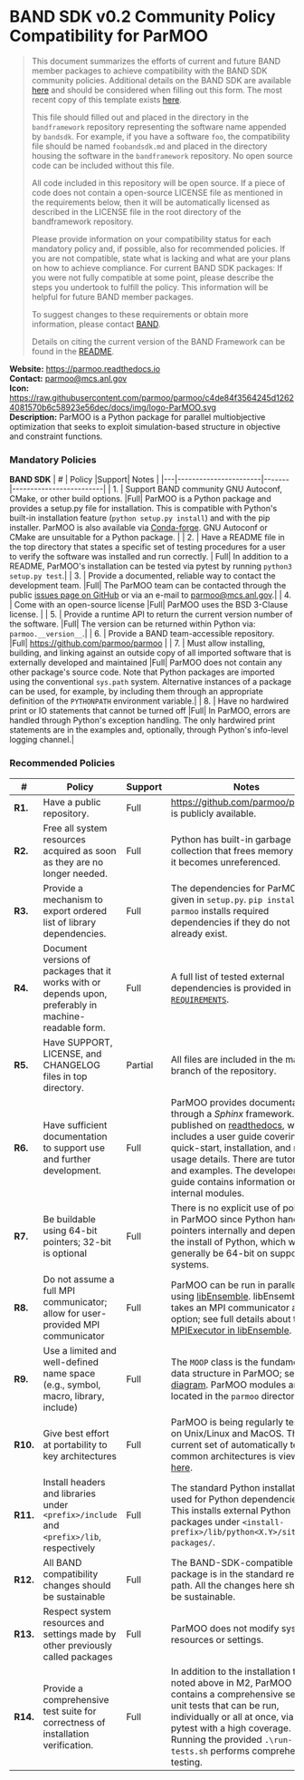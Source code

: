 # BAND SDK v0.2 Community Policy Compatibility for ParMOO


> This document summarizes the efforts of current and future BAND member packages to achieve compatibility with the BAND SDK community policies.  Additional details on the BAND SDK are available [here](/resources/sdkpolicies/bandsdk.md) and should be considered when filling out this form. The most recent copy of this template exists [here](/resources/sdkpolicies/template.md).
>
> This file should filled out and placed in the directory in the `bandframework` repository representing the software name appended by `bandsdk`.  For example, if you have a software `foo`, the compatibility file should be named `foobandsdk.md` and placed in the directory housing the software in the `bandframework` repository. No open source code can be included without this file.
>
> All code included in this repository will be open source.  If a piece of code does not contain a open-source LICENSE file as mentioned in the requirements below, then it will be automatically licensed as described in the LICENSE file in the root directory of the bandframework repository.
>
> Please provide information on your compatibility status for each mandatory policy and, if possible, also for recommended policies. If you are not compatible, state what is lacking and what are your plans on how to achieve compliance. For current BAND SDK packages: If you were not fully compatible at some point, please describe the steps you undertook to fulfill the policy. This information will be helpful for future BAND member packages.
>
> To suggest changes to these requirements or obtain more information, please contact [BAND](https://bandframework.github.io/team).
>
> Details on citing the current version of the BAND Framework can be found in the [README](https://github.com/bandframework/bandframework).

**Website:** https://parmoo.readthedocs.io \
**Contact:** parmoo@mcs.anl.gov \
**Icon:** https://raw.githubusercontent.com/parmoo/parmoo/c4de84f3564245d12624081570b6c58923e56dec/docs/img/logo-ParMOO.svg \
**Description:** ParMOO is a Python package for parallel multiobjective optimization that seeks to exploit simulation-based structure in objective and constraint functions.


### Mandatory Policies

**BAND SDK**
| # | Policy                 |Support| Notes                   |
|---|-----------------------|-------|-------------------------|
| 1. | Support BAND community GNU Autoconf, CMake, or other build options. |Full| ParMOO is a Python package and provides a setup.py file for installation. This is compatible with Python's built-in installation feature (``python setup.py install``) and with the pip installer. ParMOO is also available via [Conda-forge](https://anaconda.org/conda-forge/parmoo). GNU Autoconf or CMake are unsuitable for a Python package. |
| 2. | Have a README file in the top directory that states a specific set of testing procedures for a user to verify the software was installed and run correctly. | Full| In addition to a README, ParMOO's installation can be tested via pytest by running ``python3 setup.py test``.|
| 3. | Provide a documented, reliable way to contact the development team. |Full| The ParMOO team can be contacted through the public [issues page on GitHub](https://github.com/parmoo/parmoo/issues) or via an e-mail to [parmoo@mcs.anl.gov](parmoo@mcs.anl.gov).|
| 4. | Come with an open-source license |Full| ParMOO uses the BSD 3-Clause license. |
| 5. | Provide a runtime API to return the current version number of the software. |Full| The version can be returned within Python via: `parmoo.__version__`.|
| 6. | Provide a BAND team-accessible repository. |Full| https://github.com/parmoo/parmoo |
| 7. | Must allow installing, building, and linking against an outside copy of all imported software that is externally developed and maintained |Full| ParMOO does not contain any other package's source code. Note that Python packages are imported using the conventional `sys.path` system. Alternative instances of a package can be used, for example, by including them through an appropriate definition of the `PYTHONPATH` environment variable.|
| 8. | Have no hardwired print or IO statements that cannot be turned off |Full| In ParMOO, errors are handled through Python's exception handling. The only hardwired print statements are in the examples and, optionally, through Python's info-level logging channel.|

### Recommended Policies

| # | Policy                 |Support| Notes                   |
|---|------------------------|-------|-------------------------|
|**R1.**| Have a public repository. |Full| https://github.com/parmoo/parmoo is publicly available. |
|**R2.**| Free all system resources acquired as soon as they are no longer needed. |Full| Python has built-in garbage collection that frees memory when it becomes unreferenced. |
|**R3.**| Provide a mechanism to export ordered list of library dependencies. |Full| The dependencies for ParMOO are given in `setup.py`. `pip install parmoo` installs required dependencies if they do not already exist. |
|**R4.**| Document versions of packages that it works with or depends upon, preferably in machine-readable form.  |Full| A full list of tested external dependencies is provided in [`REQUIREMENTS`](https://github.com/parmoo/parmoo/blob/main/REQUIREMENTS). |
|**R5.**| Have SUPPORT, LICENSE, and CHANGELOG files in top directory.  |Partial| All files are included in the main branch of the repository. |
|**R6.**| Have sufficient documentation to support use and further development. |Full| ParMOO provides documentation through a *Sphinx* framework. It is published on [readthedocs](https://parmoo.readthedocs.io), which includes a user guide covering quick-start, installation, and many usage details. There are tutorials and examples. The developer guide contains information on internal modules. |
|**R7.**| Be buildable using 64-bit pointers; 32-bit is optional |Full| There is no explicit use of pointers in ParMOO since Python handles pointers internally and depends on the install of Python, which will generally be 64-bit on supported systems.|
|**R8.**| Do not assume a full MPI communicator; allow for user-provided MPI communicator |Full| ParMOO can be run in parallel using [libEnsemble](https://github.com/Libensemble/libensemble). libEnsemble takes an MPI communicator as an option; see full details about the [MPIExecutor in libEnsemble](https://libensemble.readthedocs.io). |
|**R9.**| Use a limited and well-defined name space (e.g., symbol, macro, library, include) |Full| The `MOOP` class is the fundamental data structure in ParMOO; see the [diagram](https://parmoo.readthedocs.io/en/latest/_images/moop-uml.svg). ParMOO modules are located in the `parmoo` directory.|
|**R10.**| Give best effort at portability to key architectures |Full| ParMOO is being regularly tested on Unix/Linux and MacOS. The current set of automatically tested, common architectures is viewable [here](https://github.com/parmoo/parmoo/blob/main/.github/workflows/parmoo-ci.yml). |
|**R11.**| Install headers and libraries under `<prefix>/include` and `<prefix>/lib`, respectively |Full| The standard Python installation is used for Python dependencies. This installs external Python packages under `<install-prefix>/lib/python<X.Y>/site-packages/`.|
|**R12.**| All BAND compatibility changes should be sustainable |Full| The BAND-SDK-compatible package is in the standard release path. All the changes here should be sustainable.|
|**R13.**| Respect system resources and settings made by other previously called packages |Full| ParMOO does not modify system resources or settings.|
|**R14.**| Provide a comprehensive test suite for correctness of installation verification. |Full| In addition to the installation test noted above in M2, ParMOO contains a comprehensive set of unit tests that can be run, individually or all at once, via pytest with a high coverage. Running the provided ``.\run-tests.sh`` performs comprehensive testing.|
